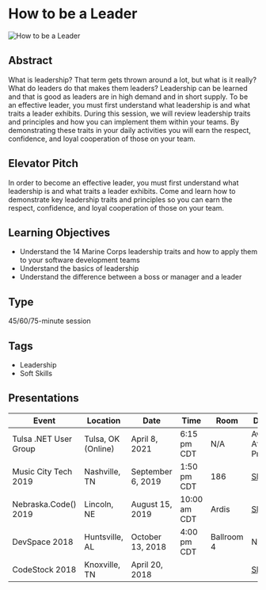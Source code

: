 # How to be a Leader

![How to be a Leader](https://chadgreen.blob.core.windows.net/slides/HowToBeALeader.jpg)

## Abstract
What is leadership? That term gets thrown around a lot, but what is it really? What do leaders do that makes them leaders? Leadership can be learned and that is good as leaders are in high demand and in short supply. To be an effective leader, you must first understand what leadership is and what traits a leader exhibits. During this session, we will review leadership traits and principles and how you can implement them within your teams. By demonstrating these traits in your daily activities you will earn the respect, confidence, and loyal cooperation of those on your team.

## Elevator Pitch
In order to become an effective leader, you must first understand what leadership is and what traits a leader exhibits. Come and learn how to demonstrate key leadership traits and principles so you can earn the respect, confidence, and loyal cooperation of those on your team.

## Learning Objectives
- Understand the 14 Marine Corps leadership traits and how to apply them to your software development teams
- Understand the basics of leadership
- Understand the difference between a boss or manager and a leader

## Type
45/60/75-minute session

## Tags
* Leadership
* Soft Skills

## Presentations
| Event | Location | Date | Time | Room | Downloads |
|-------| ---------| -----| -----| -----| ----------|
| Tulsa .NET User Group | Tulsa, OK (Online) | April 8, 2021 | 6:15 pm CDT | N/A | Available After Presentation |
| Music City Tech 2019 | Nashville, TN | September 6, 2019 | 1:50 pm CDT | 186 | [Slides](https://chadgreen.blob.core.windows.net/slides/How%20to%20be%20a%20Leader%20-%20Music%20City%20Tech.pdf) |
| Nebraska.Code() 2019 | Lincoln, NE | August 15, 2019 | 10:00 am CDT | Ardis | [Slides](https://chadgreen.blob.core.windows.net/slides/How%20to%20be%20a%20Leader%20-%20Nebraska.Code().pdf) |
| DevSpace 2018 | Huntsville, AL | October 13, 2018 | 4:00 pm CDT | Ballroom 4 | N/A |
| CodeStock 2018 | Knoxville, TN | April 20, 2018 | | | [Slides](https://chadgreen.blob.core.windows.net/slides/How%20to%20be%20a%20Leader%20-%20CodeStock.pdf) |